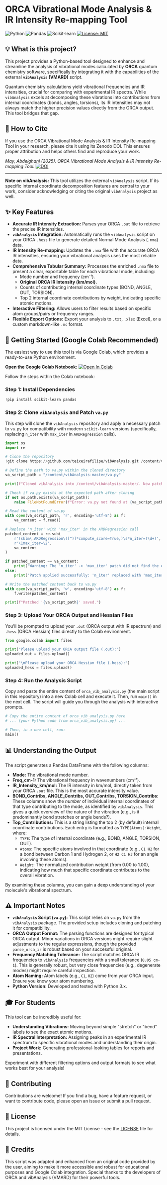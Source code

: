 # ORCA Vibrational Mode Analysis & IR Intensity Re-mapping Tool

![Python](https://img.shields.io/badge/Python-3.x-blue.svg)
![Pandas](https://img.shields.io/badge/Pandas-lightgreen.svg)
![Scikit-learn](https://img.shields.io/badge/Scikit--learn-orange.svg)
[![License: MIT](https://img.shields.io/badge/License-MIT-yellow.svg)](https://opensource.org/licenses/MIT)

## 💡 What is this project?

This project provides a Python-based tool designed to enhance and streamline the analysis of vibrational modes calculated by **ORCA** quantum chemistry software, specifically by integrating it with the capabilities of the external **`vibAnalysis` (VMARD)** script.

Quantum chemistry calculations yield vibrational frequencies and IR intensities, crucial for comparing with experimental IR spectra. While `vibAnalysis` excels at decomposing these vibrations into contributions from internal coordinates (bonds, angles, torsions), its IR intensities may not always match the higher precision values directly from the ORCA output. This tool bridges that gap.
## 📝 How to Cite

If you use the ORCA Vibrational Mode Analysis & IR Intensity Re-mapping Tool in your research, please cite it using its Zenodo DOI. This ensures proper attribution and helps others find and reproduce your work.

*May, Abdelghani (2025). ORCA Vibrational Mode Analysis & IR Intensity Re-mapping Tool.*
<a href="https://doi.org/10.5281/zenodo.16891506"><img src="https://zenodo.org/badge/1039524480.svg" alt="DOI"></a>

---
**Note on vibAnalysis:** This tool utilizes the external `vibAnalysis` script. If its specific internal coordinate decomposition features are central to your work, consider acknowledging or citing the original `vibAnalysis` project as well.

## ✨ Key Features

*   **Accurate IR Intensity Extraction:** Parses your ORCA `.out` file to retrieve the precise IR intensities.
*   **`vibAnalysis` Integration:** Automatically runs the `vibAnalysis` script on your ORCA `.hess` file to generate detailed Normal Mode Analysis (`.nma`) data.
*   **IR Intensity Re-mapping:** Updates the `.nma` file with the accurate ORCA IR intensities, ensuring your vibrational analysis uses the most reliable data.
*   **Comprehensive Tabular Summary:** Processes the enriched `.nma` file to present a clear, exportable table for each vibrational mode, including:
    *   Mode number and frequency (cm⁻¹).
    *   **Original ORCA IR Intensity (km/mol).**
    *   Counts of contributing internal coordinate types (BOND, ANGLE, OUT, TORSION).
    *   Top 2 internal coordinate contributions by weight, indicating specific atomic motions.
*   **Interactive Filtering:** Allows users to filter results based on specific atom groups/pairs or frequency ranges.
*   **Flexible Export Options:** Export your analysis to `.txt`, `.xlsx` (Excel), or a custom markdown-like `.mc` format.

## 🚀 Getting Started (Google Colab Recommended)

The easiest way to use this tool is via Google Colab, which provides a ready-to-use Python environment.

**Open the Google Colab Notebook:**
[![Open In Colab](https://colab.research.google.com/assets/colab-badge.svg)](https://colab.research.google.com/github/chimielab14/ORCA-VMARD-VibAnalysis/blob/main/ORCA_VMARD_VibAnalysis_Colab.ipynb)

Follow the steps within the Colab notebook:

### Step 1: Install Dependencies
```python
!pip install scikit-learn pandas
```

### Step 2: Clone `vibAnalysis` and Patch `va.py`

This step will clone the `vibAnalysis` repository and apply a necessary patch to `va.py` for compatibility with modern `scikit-learn` versions (specifically, replacing `n_iter` with `max_iter` in `ARDRegression` calls).

```python
import os
import re

# Clone the repository
!git clone https://github.com/teixeirafilipe/vibAnalysis.git /content/vibAnalysis-master

# Define the path to va.py within the cloned directory
va_script_path = "/content/vibAnalysis-master/va.py"

print(f"Cloned vibAnalysis into /content/vibAnalysis-master/. Now patching '{va_script_path}' for scikit-learn compatibility...")

# Check if va.py exists at the expected path after cloning
if not os.path.exists(va_script_path):
    raise FileNotFoundError(f"Error: va.py not found at {va_script_path} after cloning. Check clone URL or path.")

# Read the content of va.py
with open(va_script_path, 'r', encoding='utf-8') as f:
    va_content = f.read()

# Replace 'n_iter' with 'max_iter' in the ARDRegression call
patched_content = re.sub(
    r'(sklm\.ARDRegression\([^)]*compute_score=True,)\s*n_iter=(\d+)',
    r'\1max_iter=\2',
    va_content
)

if patched_content == va_content:
    print("Warning: The 'n_iter' -> 'max_iter' patch did not find the expected line in va.py. It might already be patched or the format is different.")
else:
    print("Patch applied successfully: 'n_iter' replaced with 'max_iter' in ARDRegression call.")

# Write the patched content back to va.py
with open(va_script_path, 'w', encoding='utf-8') as f:
    f.write(patched_content)

print(f"Patched '{va_script_path}' saved.")
```

### Step 3: Upload Your ORCA Output and Hessian Files

You'll be prompted to upload your `.out` (ORCA output with IR spectrum) and `.hess` (ORCA Hessian) files directly to the Colab environment.

```python
from google.colab import files

print("Please upload your ORCA output file (.out):")
uploaded_out = files.upload()

print("\nPlease upload your ORCA Hessian file (.hess):")
uploaded_hess = files.upload()
```

### Step 4: Run the Analysis Script

Copy and paste the entire content of `orca_vib_analysis.py` (the main script in this repository) into a new Colab cell and execute it. Then, run `main()` in the next cell. The script will guide you through the analysis with interactive prompts.

```python
# Copy the entire content of orca_vib_analysis.py here
# ... (your Python code from orca_vib_analysis.py) ...

# Then, in a new cell, run:
main()
```

## 📊 Understanding the Output

The script generates a Pandas DataFrame with the following columns:

*   **Mode:** The vibrational mode number.
*   **Freq_cm-1:** The vibrational frequency in wavenumbers (cm⁻¹).
*   **IR_Intensity_km/mol:** The IR intensity in km/mol, directly taken from your ORCA `.out` file. This is the most accurate intensity value.
*   **BOND_Contribs, ANGLE_Contribs, OUT_Contribs, TORSION_Contribs:** These columns show the *number* of individual internal coordinates of that type contributing to the mode, as identified by `vibAnalysis`. This gives a quick overview of the nature of the vibration (e.g., is it predominantly bond stretches or angle bends?).
*   **Top_Contributions:** This is a string listing the top 2 (by default) internal coordinate contributions. Each entry is formatted as `TYPE(Atoms):Weight`, where:
    *   `TYPE`: The type of internal coordinate (e.g., BOND, ANGLE, TORSION, OUT).
    *   `Atoms`: The specific atoms involved in that coordinate (e.g., `C1 H2` for a bond between Carbon 1 and Hydrogen 2, or `H2 C1 H3` for an angle involving these atoms).
    *   `Weight`: The normalized contribution weight (from 0.00 to 1.00), indicating how much that specific coordinate contributes to the overall vibration.

By examining these columns, you can gain a deep understanding of your molecule's vibrational spectrum.

## ⚠️ Important Notes

*   **`vibAnalysis` Script (`va.py`):** This script relies on `va.py` from the `vibAnalysis` package. The provided setup includes cloning and patching it for compatibility.
*   **ORCA Output Format:** The parsing functions are designed for typical ORCA output. Minor variations in ORCA versions might require slight adjustments to the regular expressions, though the provided `parse_orca_ir` is robust based on your successful original.
*   **Frequency Matching Tolerance:** The script matches ORCA IR frequencies to `vibAnalysis` frequencies with a small tolerance (`0.05 cm-1`). This is generally robust, but very close frequencies (e.g., degenerate modes) might require careful inspection.
*   **Atom Naming:** Atom labels (e.g., `C1`, `H2`) come from your ORCA input. Ensure you know your atom numbering.
*   **Python Version:** Developed and tested with Python 3.x.

## 🎓 For Students

This tool can be incredibly useful for:

*   **Understanding Vibrations:** Moving beyond simple "stretch" or "bend" labels to see the exact atomic motions.
*   **IR Spectral Interpretation:** Assigning peaks in an experimental IR spectrum to specific vibrational modes and understanding their origin.
*   **Project Work:** Generating professional-looking tables for reports and presentations.

Experiment with different filtering options and output formats to see what works best for your analysis!

## 🤝 Contributing

Contributions are welcome! If you find a bug, have a feature request, or want to contribute code, please open an issue or submit a pull request.

## 📜 License

This project is licensed under the MIT License - see the [LICENSE](LICENSE) file for details.

## 🙏 Credits

This script was adapted and enhanced from an original code provided by the user, aiming to make it more accessible and robust for educational purposes and Google Colab integration.
Special thanks to the developers of ORCA and vibAnalysis (VMARD) for their powerful tools.


